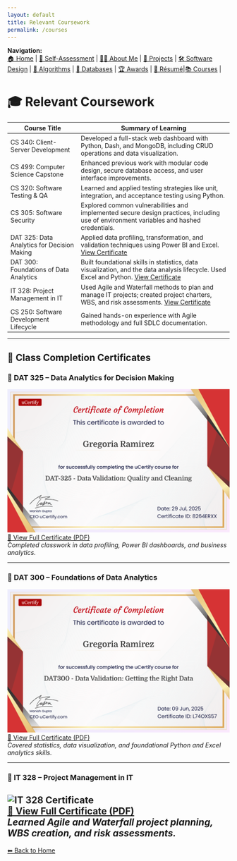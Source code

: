 ```yaml
---
layout: default
title: Relevant Coursework
permalink: /courses
---
```


**Navigation:**  
[🏠 Home](index.md) | [📝 Self-Assessment](self-assessment.md) | [🙋‍♀️ About Me](about.md) | [📂 Projects](projects.md) | [🛠️ Software Design](artifact-software.md) | [🧠 Algorithms](artifact-algorithms.md) | [💾 Databases](artifact-databases.md) |  [🏆 Awards](awards.md) | [📄 Résumé](resume.md)|[📚 Courses](courses.md) |

# 🎓 Relevant Coursework

| Course Title                                | Summary of Learning                                                                                     |
|--------------------------------------------|---------------------------------------------------------------------------------------------------------|
| CS 340: Client-Server Development           | Developed a full-stack web dashboard with Python, Dash, and MongoDB, including CRUD operations and data visualization. |
| CS 499: Computer Science Capstone           | Enhanced previous work with modular code design, secure database access, and user interface improvements. |
| CS 320: Software Testing & QA               | Learned and applied testing strategies like unit, integration, and acceptance testing using Python.     |
| CS 305: Software Security                   | Explored common vulnerabilities and implemented secure design practices, including use of environment variables and hashed credentials. |
| DAT 325: Data Analytics for Decision Making | Applied data profiling, transformation, and validation techniques using Power BI and Excel. [View Certificate](/assets/certificates/DAT325-certificate.pdf) |
| DAT 300: Foundations of Data Analytics      | Built foundational skills in statistics, data visualization, and the data analysis lifecycle. Used Excel and Python. [View Certificate](/assets/certificates/DAT300-certificate.pdf) |
| IT 328: Project Management in IT            | Used Agile and Waterfall methods to plan and manage IT projects; created project charters, WBS, and risk assessments. [View Certificate](/assets/certificates/IT328-certificate.pdf) |
| CS 250: Software Development Lifecycle      | Gained hands-on experience with Agile methodology and full SDLC documentation. |

---
## 📘 Class Completion Certificates

### 📄 DAT 325 – Data Analytics for Decision Making
![DAT 325 Certificate](/assets/DAT325certificate.png)  
[🔗 View Full Certificate (PDF)](/assets/DAT325certificate.pdf)  
*Completed classwork in data profiling, Power BI dashboards, and business analytics.*

---

### 📄 DAT 300 – Foundations of Data Analytics
![DAT 300 Certificate](/assets/DAT300Certificate.png)  
[🔗 View Full Certificate (PDF)](/assets/DAT300Certificate.pdf)  
*Covered statistics, data visualization, and foundational Python and Excel analytics skills.*

---

### 📄 IT 328 – Project Management in IT
![IT 328 Certificate](/assets/IT328certificate.png)  
[🔗 View Full Certificate (PDF)](/assets/IT328certificate.pdf)  
*Learned Agile and Waterfall project planning, WBS creation, and risk assessments.*
---

[⬅ Back to Home](index.md)
